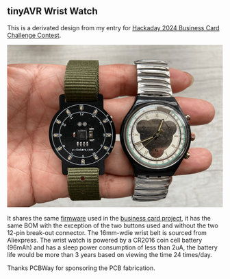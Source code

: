 ## tinyAVR Wrist Watch

This is a derivated design from my entry for [Hackaday 2024 Business Card Challenge Contest](https://hackaday.io/project/196294-business-card-clock-attiny3227-dev-board). 

![tinyAVR-wristwatch-with-belt](https://github.com/e-tinkers/tinyAVR-wristwatch/blob/main/tinyAVR-wristwatch.png)

It shares the same [firmware](https://github.com/e-tinkers/tinyAVR_business_card_firmware) used in the [business card project](https://github.com/e-tinkers/tinyAVR-Business-Card), it has the same BOM with the exception of the two buttons used and without the two 12-pin break-out connector. The 16mm-wdie wrist belt is sourced from Aliexpress. The wrist watch is powered by a CR2016 coin cell battery (96mAh) and has a sleep power consumption of less than 2uA, the battery life would be more than 3 years based on viewing the time 24 times/day.

Thanks PCBWay for sponsoring the PCB fabrication.


